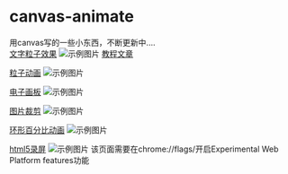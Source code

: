 # canvas-animate
用canvas写的一些小东西，不断更新中....  </br>
[文字粒子效果](https://tong-h.github.io/canvas-store/fontparticle/index.html)
![示例图片](https://tong-h.github.io/canvas-store/fontparticle/img.gif)
[教程文章](https://tong-h.github.io/2019/04/23/canvas-fontparticle/#more)

[粒子动画](https://tong-h.github.io/canvas-store/particle/index.html)
![示例图片](https://tong-h.github.io/canvas-store/particle/img.png)

[电子画板](https://tong-h.github.io/canvas-store/draw/index.html)
![示例图片](https://tong-h.github.io/canvas-store/draw/img.png)

[图片裁剪](https://tong-h.github.io/canvas-store/imgcut/index.html)
![示例图片](https://tong-h.github.io/canvas-store/imgcut/img.png)

[环形百分比动画](https://tong-h.github.io/canvas-store/roundPercent/index.html)
![示例图片](https://tong-h.github.io/canvas-store/roundPercent/img.png)

[html5录屏](https://tong-h.github.io/canvas-store/capture/index.html)
![示例图片](https://tong-h.github.io/canvas-store/capture/img.png)
该页面需要在chrome://flags/开启Experimental Web Platform features功能
